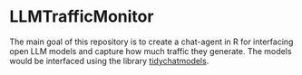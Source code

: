 # LLMTrafficMonitor
The main goal of this repository is to create a chat-agent in R for interfacing open LLM models and capture how much traffic they generate. The models would be interfaced using the library [tidychatmodels](https://github.com/AlbertRapp/tidychatmodels).
